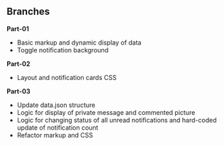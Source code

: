 ## Branches

**Part-01**

- Basic markup and dynamic display of data
- Toggle notification background

**Part-02**

- Layout and notification cards CSS

**Part-03**

- Update data.json structure
- Logic for display of private message and commented picture
- Logic for changing status of all unread notifications and hard-coded update of notification count
- Refactor markup and CSS
